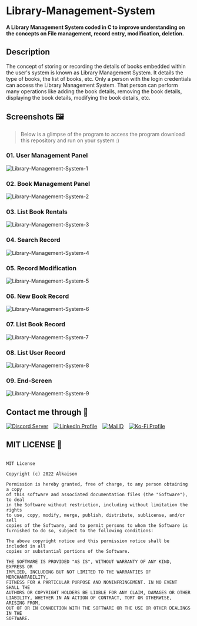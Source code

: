 # Library-Management-System

**A Library Management System coded in C to improve understanding on the concepts on File management, record entry, modification, deletion.**

## Description

The concept of storing or recording the details of books embedded within the user's system is known as Library Management System. It details the type of books, the list of books, etc. Only a person with the login credentials can access the Library Management System. That person can perform many operations like adding the book details, removing the book details, displaying the book details, modifying the book details, etc.

## Screenshots 🖼️

> Below is a glimpse of the program to access the program download this repository and run on your system :)

### 01. User Management Panel

![Library-Management-System-1](https://github.com/Alkaison/Library-Management-System/blob/main/Project-Images/Library-Management-System-1.png)

### 02. Book Management Panel

![Library-Management-System-2](https://github.com/Alkaison/Library-Management-System/blob/main/Project-Images/Library-Management-System-2.png)

### 03. List Book Rentals

![Library-Management-System-3](https://github.com/Alkaison/Library-Management-System/blob/main/Project-Images/Library-Management-System-3.png)

### 04. Search Record

![Library-Management-System-4](https://github.com/Alkaison/Library-Management-System/blob/main/Project-Images/Library-Management-System-4.png)

### 05. Record Modification

![Library-Management-System-5](https://github.com/Alkaison/Library-Management-System/blob/main/Project-Images/Library-Management-System-5.png)

### 06. New Book Record

![Library-Management-System-6](https://github.com/Alkaison/Library-Management-System/blob/main/Project-Images/Library-Management-System-6.png)

### 07. List Book Record

![Library-Management-System-7](https://github.com/Alkaison/Library-Management-System/blob/main/Project-Images/Library-Management-System-7.png)

### 08. List User Record

![Library-Management-System-8](https://github.com/Alkaison/Library-Management-System/blob/main/Project-Images/Library-Management-System-8.png)

### 09. End-Screen

![Library-Management-System-9](https://github.com/Alkaison/Library-Management-System/blob/main/Project-Images/Library-Management-System-9.png)

## Contact me through 📨

[![Discord Server](https://github.com/gauravghongde/social-icons/blob/master/SVG/Color/Discord.svg)](https://discord.gg/dF4PHxbHpA)
&ensp;
[![LinkedIn Profile](https://github.com/gauravghongde/social-icons/blob/master/SVG/Color/LinkedIN.svg)](https://www.linkedin.com/in/alkaison)
&ensp;
[![MailID](https://github.com/Alkaison/GitBashDemo/blob/main/mail.svg)](mailto:505ganeshmourya@gmail.com)
&ensp;
[![Ko-Fi Profile](https://github.com/Alkaison/GitBashDemo/blob/main/donate.svg)](https://ko-fi.com/alkaison)

## MIT LICENSE 📔

```LICENSE

MIT License

Copyright (c) 2022 Alkaison

Permission is hereby granted, free of charge, to any person obtaining a copy
of this software and associated documentation files (the "Software"), to deal
in the Software without restriction, including without limitation the rights
to use, copy, modify, merge, publish, distribute, sublicense, and/or sell
copies of the Software, and to permit persons to whom the Software is
furnished to do so, subject to the following conditions:

The above copyright notice and this permission notice shall be included in all
copies or substantial portions of the Software.

THE SOFTWARE IS PROVIDED "AS IS", WITHOUT WARRANTY OF ANY KIND, EXPRESS OR
IMPLIED, INCLUDING BUT NOT LIMITED TO THE WARRANTIES OF MERCHANTABILITY,
FITNESS FOR A PARTICULAR PURPOSE AND NONINFRINGEMENT. IN NO EVENT SHALL THE
AUTHORS OR COPYRIGHT HOLDERS BE LIABLE FOR ANY CLAIM, DAMAGES OR OTHER
LIABILITY, WHETHER IN AN ACTION OF CONTRACT, TORT OR OTHERWISE, ARISING FROM,
OUT OF OR IN CONNECTION WITH THE SOFTWARE OR THE USE OR OTHER DEALINGS IN THE
SOFTWARE.
```
